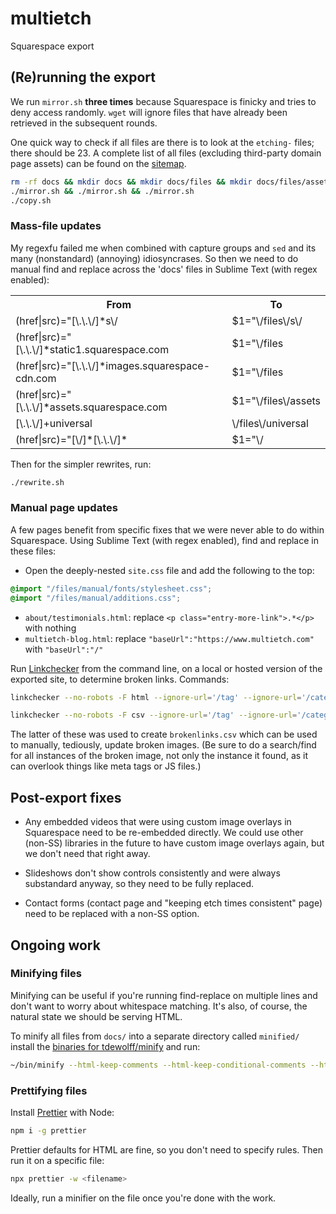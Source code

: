 # multietch

Squarespace export

## (Re)running the export

We run `mirror.sh` **three times** because Squarespace is finicky and tries to deny access randomly. `wget` will ignore files that have already been retrieved in the subsequent rounds.

One quick way to check if all files are there is to look at the `etching-` files; there should be 23. A complete list of all files (excluding third-party domain page assets) can be found on the [sitemap](https://www.multietch.com/sitemap.xml).

```sh
rm -rf docs && mkdir docs && mkdir docs/files && mkdir docs/files/assets
./mirror.sh && ./mirror.sh && ./mirror.sh
./copy.sh
```

### Mass-file updates

My regexfu failed me when combined with capture groups and `sed` and its many (nonstandard) (annoying) idiosyncrases. So then we need to do manual find and replace across the 'docs' files in Sublime Text (with regex enabled):

<table>
  <tr>
    <th>From</th>
    <th>To</th>
  </tr>
  <tr>
    <td>(href|src)="[\.\.\/]*s\/</td>
    <td>$1="\/files\/s\/</td>
  </tr>
  <tr>
    <td>(href|src)="[\.\.\/]*static1.squarespace.com</td>
    <td>$1="\/files</td>
  </tr>
  <tr>
    <td>(href|src)="[\.\.\/]*images.squarespace-cdn.com</td>
    <td>$1="\/files</td>
  </tr>
  <tr>
    <td>(href|src)="[\.\.\/]*assets.squarespace.com</td>
    <td>$1="\/files\/assets</td>
  </tr>
  <tr>
    <td>[\.\.\/]+universal</td>
    <td>\/files\/universal</td>
  </tr>
  <tr>
    <td>(href|src)="[\/]*[\.\.\/]*</td>
    <td>$1="\/</td>
  </tr>
</table>

Then for the simpler rewrites, run:

```sh
./rewrite.sh
```

### Manual page updates

A few pages benefit from specific fixes that we were never able to do within Squarespace. Using Sublime Text (with regex enabled), find and replace in these files:

* Open the deeply-nested `site.css` file and add the following to the top:
```css
@import "/files/manual/fonts/stylesheet.css";
@import "/files/manual/additions.css";
```
* `about/testimonials.html`: replace `<p class="entry-more-link">.*</p>` with nothing
* `multietch-blog.html`: replace `"baseUrl":"https://www.multietch.com"` with `"baseUrl":"/"`

Run [Linkchecker](https://linkchecker.github.io/linkchecker/index.html) from the command line, on a local or hosted version of the exported site, to determine broken links. Commands:

```sh
linkchecker --no-robots -F html --ignore-url='/tag' --ignore-url='/category' <siteurl>`
```

```sh
linkchecker --no-robots -F csv --ignore-url='/tag' --ignore-url='/category' <siteurl>`
```

The latter of these was used to create `brokenlinks.csv` which can be used to manually, tediously, update broken images. (Be sure to do a search/find for all instances of the broken image, not only the instance it found, as it can overlook things like meta tags or JS files.)

## Post-export fixes

* Any embedded videos that were using custom image overlays in Squarespace need to be re-embedded directly. We could use other (non-SS) libraries in the future to have custom image overlays again, but we don't need that right away.

* Slideshows don't show controls consistently and were always substandard anyway, so they need to be fully replaced.

* Contact forms (contact page and "keeping etch times consistent" page) need to be replaced with a non-SS option.

## Ongoing work

### Minifying files

Minifying can be useful if you're running find-replace on multiple lines and don't want to worry about whitespace matching. It's also, of course, the natural state we should be serving HTML.

To minify all files from `docs/` into a separate directory called `minified/` install the [binaries for tdewolff/minify](https://github.com/tdewolff/minify/releases) and run:

```sh
~/bin/minify --html-keep-comments --html-keep-conditional-comments --html-keep-default-attrvals --html-keep-document-tags --html-keep-end-tags --html-keep-quotes -r -o minified/ --match=\.html docs
```

### Prettifying files

Install [Prettier](https://prettier.io/) with Node:

```sh
npm i -g prettier
```

Prettier defaults for HTML are fine, so you don't need to specify rules. Then run it on a specific file:

```sh
npx prettier -w <filename>
```

Ideally, run a minifier on the file once you're done with the work.
